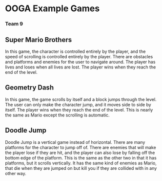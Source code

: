 # OOGA Example Games
### Team 9


## Super Mario Brothers

In this game, the character is controlled entirely by the player, 
and the speed of scrolling is controlled entirely by the player. 
There are obstacles and platforms and enemies for the user to navigate 
around. The player has lives and loses when all lives are lost. 
The player wins when they reach the end of the level.

## Geometry Dash

In this game, the game scrolls by itself and a block jumps through the level.
The user can only make the character jump, and it moves side to side by itself. 
The player wins when they reach the end of the level. This is nearly the same as 
Mario except the scrolling is automatic.

## Doodle Jump

Doodle Jump is a vertical game instead of horizontal. There are many platforms
for the character to jump off of. There are enemies that will make the player lose if they are hit,
and the player can also lose by falling off the bottom edge of the platform.
This is the same as the other two in that it has platforms, but it scrolls vertically. 
It has the same kind of enemies as Mario, that die when they are jumped on but kill you if they are collided
with in any other way.
